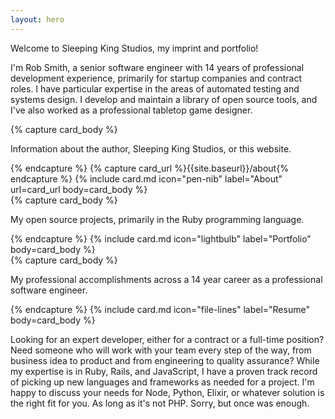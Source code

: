 ```yaml
---
layout: hero
---
```


<p class="is-size-5">
  Welcome to <span class="has-text-success has-text-weight-semibold">Sleeping King Studios</span>, my imprint and portfolio!
</p>

<p>
  I'm Rob Smith, a senior software engineer with 14 years of professional development experience, primarily for startup companies and contract roles. I have particular expertise in the areas of automated testing and systems design. I develop and maintain a library of open source tools, and I've also worked as a professional tabletop game designer.
</p>

<div class="fixed-grid has-3-cols has-1-cols-mobile mt-5 mb-5">
  <div class="grid">
    <div class="cell is-flex-tablet">
      {% capture card_body %}<p>
        Information about the author, Sleeping King Studios, or this website.
      </p>{% endcapture %}
      {% capture card_url %}{{site.baseurl}}/about{% endcapture %}
      {% include card.md icon="pen-nib" label="About" url=card_url body=card_body %}
    </div>
    <div class="cell is-flex-tablet">
      {% capture card_body %}<p>
        My open source projects, primarily in the
        <span class="has-text-danger-40">
          <i class="fa fa-gem"></i>
          Ruby
        </span>
        programming language.
      </p>{% endcapture %}
      {% include card.md icon="lightbulb" label="Portfolio" body=card_body %}
    </div>
    <div class="cell is-flex-tablet">
      {% capture card_body %}<p>
        My professional accomplishments across a 14 year career as a professional software engineer.
      </p>{% endcapture %}
      {% include card.md icon="file-lines" label="Resume" body=card_body %}
    </div>
  </div>
</div>

<p>
  Looking for an expert developer, either for a contract or a full-time position? Need someone who will work with your team every step of the way, from business idea to product and from engineering to quality assurance? While my expertise is in Ruby, Rails, and JavaScript, I have a proven track record of picking up new languages and frameworks as needed for a project. I'm happy to discuss your needs for Node, Python, Elixir, or whatever solution is the right fit for you. <span class="is-size-7">As long as it's not PHP. Sorry, but once was enough.</span>
</p>
